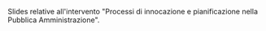 Slides relative all'intervento "Processi di innocazione e pianificazione nella Pubblica Amministrazione".
